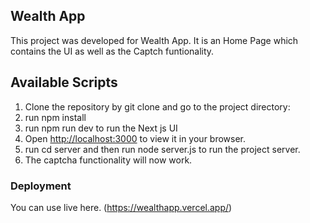 ## Wealth App 

This project was developed for Wealth App. It is an Home Page which contains the UI as well as the Captch funtionality.

## Available Scripts
1) Clone the repository by git clone and go to the project directory:
2) run npm install
3) run npm run dev to run the Next js UI
4) Open [http://localhost:3000](http://localhost:3000) to view it in your browser.
5) run cd server and then run node server.js to run the project server.
6) The captcha functionality will now work.


### Deployment
You can use live here. (https://wealthapp.vercel.app/)


  

